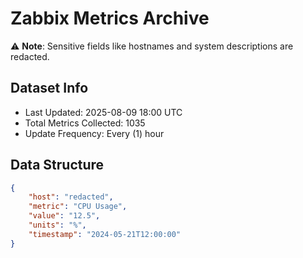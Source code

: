 # Zabbix Metrics Archive

⚠️ **Note**: Sensitive fields like hostnames and system descriptions are redacted.

## Dataset Info
- Last Updated: 2025-08-09 18:00 UTC
- Total Metrics Collected: 1035
- Update Frequency: Every (1) hour

## Data Structure
```json
{
    "host": "redacted",
    "metric": "CPU Usage",
    "value": "12.5",
    "units": "%",
    "timestamp": "2024-05-21T12:00:00"
}
```
